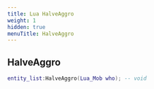 ```yaml
---
title: Lua HalveAggro
weight: 1
hidden: true
menuTitle: HalveAggro
---
```

## HalveAggro
```lua
entity_list:HalveAggro(Lua_Mob who); -- void
```